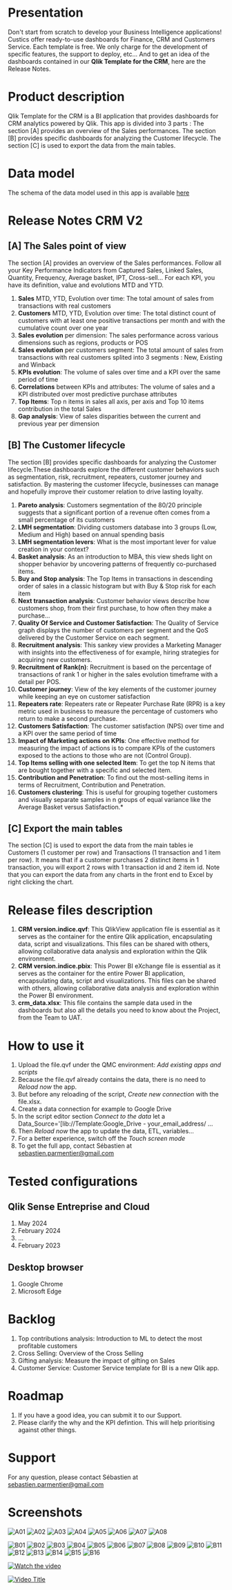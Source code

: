 # Presentation
Don't start from scratch to develop your Business Intelligence applications! Custics offer ready-to-use dashboards for Finance, CRM and Customers Service. 
Each template is free. We only charge for the development of specific features, the support to deploy, etc...
And to get an idea of ​​the dashboards contained in our **Qlik Template for the CRM**, here are the Release Notes.
# Product description
Qlik Template for the CRM is a BI application that provides dashboards for CRM analytics powered by Qlik. 
This app is divided into 3 parts :
The section [A] provides an overview of the Sales performances.
The section [B] provides specific dashboards for analyzing the Customer lifecycle.
The section [C] is used to export the data from the main tables.
# Data model
The schema of the data model used in this app is available [here](https://dbdiagram.io/d/data-model-train-v1-2-62c444ad69be0b672ca3cdbe)
# Release Notes CRM V2
## **[A] The Sales point of view**
The section [A] provides an overview of the Sales performances. Follow all your Key Performance Indicators from Captured Sales, Linked Sales, Quantity, Frequency, Average basket, IPT, Cross-sell... For each KPI, you have its definition, value and evolutions MTD and YTD.
1. **Sales** MTD, YTD, Evolution over time: The total amount of sales from transactions with real customers
2. **Customers** MTD, YTD, Evolution over time: The total distinct count of customers with at least one positive transactions per month and with the cumulative count over one year
3. **Sales evolution** per dimension: The sales performance across various dimensions such as regions, products or POS
4. **Sales evolution** per customers segment: The total amount of sales from transactions with real customers splited into 3 segments : New, Existing and Winback
5. **KPIs evolution**: The volume of sales over time and a KPI over the same period of time
6. **Correlations** between KPIs and attributes: The volume of sales and a KPI distributed over most predictive purchase attributes
7. **Top Items**: Top n items in sales all axis, per axis and Top 10 items contribution in the total Sales
8. **Gap analysis**: View of sales disparities between the current and previous year per dimension
## **[B] The Customer lifecycle**
The section [B] provides specific dashboards for analyzing the Customer lifecycle.These dashboards explore the different customer behaviors such as segmentation, risk, recruitment, repeaters, customer journey and satisfaction. By mastering the customer lifecycle, businesses can manage and hopefully improve their customer relation to drive lasting loyalty.
1. **Pareto analysis**: Customers segmentation of the 80/20 principle suggests that a significant portion of a revenue often comes from a small percentage of its customers
2. **LMH segmentation**: Dividing customers database into 3 groups (Low, Medium and High) based on annual spending basis
3. **LMH segmentation levers**: What is the most important lever for value creation in your context?
4. **Basket analysis**: As an introduction to MBA, this view sheds light on shopper behavior by uncovering patterns of frequently co-purchased items.
5. **Buy and Stop analysis**: The Top Items in transactions in descending order of sales in a classic histogram but with Buy & Stop risk for each item
6. **Next transaction analysis**: Customer behavior views describe how customers shop, from their first purchase, to how often they make a purchase...
7. **Quality Of Service and Customer Satisfaction**: The Quality of Service graph displays the number of customers per segment and the QoS delivered by the Customer Service on each segment.
8. **Recruitment analysis**: This sankey view provides a Marketing Manager with insights into the effectiveness of for example, hiring strategies for acquiring new customers.
9. **Recruitment of Rank(n)**: Recruitment is based on the percentage of transactions of rank 1 or higher in the sales evolution timeframe with a detail per POS.
10. **Customer journey**: View of the key elements of the customer journey while keeping an eye on customer satisfaction
11. **Repeaters rate**: Repeaters rate or Repeater Purchase Rate (RPR) is a key metric used in business to measure the percentage of customers who return to make a second purchase.
12. **Customers Satisfaction**: The customer satisfaction (NPS) over time and a KPI over the same period of time
13. **Impact of Marketing actions on KPIs**: One effective method for measuring the impact of actions is to compare KPIs of the customers exposed to the actions to those who are not (Control Group).
14. **Top Items selling with one selected Item**: To get the top N items that are bought together with a specific and selected item.
15. **Contribution and Penetration**: To find out the most-selling items in terms of Recruitment, Contribution and Penetration.
16. **Customers clustering**: This is useful for grouping together customers and visually separate samples in n groups of equal variance like the Average Basket versus Satisfaction.*
## **[C] Export the main tables**
The section [C] is used to export the data from the main tables ie Customers (1 customer per row) and Transactions (1 transaction and 1 item per row). It means that if a customer purchases 2 distinct items in 1 transaction, you will export 2 rows with 1 transaction id and 2 item id. Note that you can export the data from any charts in the front end to Excel by right clicking the chart.
# Release files description
1. **CRM version.indice.qvf**: This QlikView application file is essential as it serves as the container for the entire Qlik application, encapsulating data, script and visualizations. This files can be shared with others, allowing collaborative data analysis and exploration within the Qlik environment.
2. **CRM version.indice.pbix**: This Power BI eXchange file is essential as it serves as the container for the entire Power BI application, encapsulating data, script and visualizations. This files can be shared with others, allowing collaborative data analysis and exploration within the Power BI environment.
3. **crm_data.xlsx**: This file contains the sample data used in the dashboards but also all the details you need to know about the Project, from the Team to UAT.
# How to use it
1. Upload the file.qvf under the QMC environment: _Add existing apps and scripts_
2. Because the file.qvf already contains the data, there is no need to _Reload now_ the app.   
3. But before any reloading of the script, _Create new connection_ with the file.xlsx.
4. Create a data connection for example to Google Drive
5. In the script editor section _Connect to the data_ let a Data_Source='[lib://Template:Google_Drive - your_email_address/ ...
6. Then _Reload now_ the app to update the data, ETL, variables...
7. For a better experience, switch off the _Touch screen mode_
8. To get the full app, contact Sébastien at sebastien.parmentier@gmail.com
# Tested configurations
## Qlik Sense Entreprise and Cloud
1. May 2024
2. February 2024
3. ...
4. February 2023
## Desktop browser
1. Google Chrome
2. Microsoft Edge
# Backlog
1. Top contributions analysis: Introduction to ML to detect the most profitable customers
2. Cross Selling: Overview of the Cross Selling
3. Gifting analysis: Measure the impact of gifting on Sales
4. Customer Service: Customer Service template for BI is a new Qlik app.
# Roadmap
1. If you have a good idea, you can submit it to our Support.
2. Please clarify the why and the KPI defintion. This will help prioritising against other things.
# Support
For any question, please contact Sébastien at sebastien.parmentier@gmail.com
# Screenshots
![A01](https://github.com/user-attachments/assets/3a56e4e3-c629-4347-a873-b4db99b52ab5)
![A02](https://github.com/user-attachments/assets/6c2bce3d-e22a-4ccb-821e-4957a8dbb02e)
![A03](https://github.com/user-attachments/assets/5527d132-0959-4370-8b94-f395b8f978a0)
![A04](https://github.com/user-attachments/assets/390f3453-daca-4344-b309-645c2ba4c2c2)
![A05](https://github.com/user-attachments/assets/eabf9b5e-2863-48ad-8f19-5b71f0985518)
![A06](https://github.com/user-attachments/assets/7a7bce37-c95e-4b39-9989-562eb6b9ddef)
![A07](https://github.com/user-attachments/assets/63c4805a-7d76-4d78-9742-10d724a0e2f4)
![A08](https://github.com/user-attachments/assets/7a0741b8-630b-4855-a005-a0e1e513e97e)

![B01](https://github.com/user-attachments/assets/a5acc964-12d0-41ed-97bb-08cd54e191a4)
![B02](https://github.com/user-attachments/assets/e5fb9897-0aad-4ca6-ae9c-6511a532da6b)
![B03](https://github.com/user-attachments/assets/40ac2e08-8378-47c2-b5e7-85fa400e418c)
![B04](https://github.com/user-attachments/assets/98d1b2d6-3b9a-4d0c-a2b7-c75c1dd29809)
![B05](https://github.com/user-attachments/assets/12771621-73c8-4be2-9c00-f280dd34beb6)
![B06](https://github.com/user-attachments/assets/146149d0-2030-4e9a-89e6-de5a8b206700)
![B07](https://github.com/user-attachments/assets/726a3e4e-fc14-4f6c-aa37-a27db9ff6017)
![B08](https://github.com/user-attachments/assets/6d874a43-adca-4973-b1eb-389a863d24e5)
![B09](https://github.com/user-attachments/assets/037c8e7b-c3b4-4495-95c0-2a1b3fc2c026)
![B10](https://github.com/user-attachments/assets/450782f2-a0e0-4a7e-b27a-3e03383a6e66)
![B11](https://github.com/user-attachments/assets/6d46e57d-a0ff-46bf-987b-d52a68339a22)
![B12](https://github.com/user-attachments/assets/0774a2f8-677a-41ed-bbbc-0ed2eeae2a72)
![B13](https://github.com/user-attachments/assets/b535158a-4247-4efa-a765-44fc120c5a4d)
![B14](https://github.com/user-attachments/assets/52193a18-a635-4d91-a467-f1e99991b15b)
![B15](https://github.com/user-attachments/assets/927c9e3c-ff1c-41ae-9c1c-e5dd9796355e)
![B16](https://github.com/user-attachments/assets/7df4c166-bc3e-4c4b-9b7d-aeb6bbabd3a1)

[![Watch the video](https://raw.githubusercontent.com/connexxia/video/thumbnail.jpg)](https://raw.githubusercontent.com/connexxia/CRM/crm_glossary.mp4)

[![Video Title](https://img.youtube.com/vi/j42t8_6q20o/0.jpg)](https://www.youtube.com/watch?v=j42t8_6q20o)
